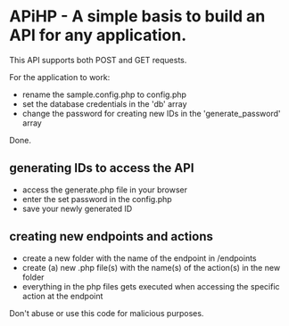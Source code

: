 # APiHP - A simple basis to build an API for any application.

This API supports both POST and GET requests.

For the application to work:

- rename the sample.config.php to config.php
- set the database credentials in the 'db' array
- change the password for creating new IDs in the 'generate_password' array

Done.

## generating IDs to access the API

- access the generate.php file in your browser
- enter the set password in the config.php
- save your newly generated ID

## creating new endpoints and actions

- create a new folder with the name of the endpoint in /endpoints
- create (a) new .php file(s) with the name(s) of the action(s) in the new folder
- everything in the php files gets executed when accessing the specific action at the endpoint


Don't abuse or use this code for malicious purposes.
